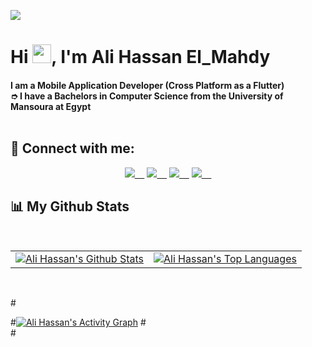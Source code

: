 <a href="#"><img style="align:center;"  src="https://camo.githubusercontent.com/e220312fa9d2fc06c614f678b1e628bd867d9f5780bcac14afc2dbe0494f9132/68747470733a2f2f6d69726f2e6d656469756d2e636f6d2f6d61782f3837352f312a557263323873626e4f52474f57356f796f68513036672e676966" /></a>

<h1 align="left">Hi <img src="https://raw.githubusercontent.com/MartinHeinz/MartinHeinz/master/wave.gif" width="30px">,  I'm Ali Hassan El_Mahdy </h1>
 
 <h4 align="left">
     I am a Mobile Application Developer (Cross Platform as a Flutter)  <br>
    ➮ I have a Bachelors in Computer Science from the University of Mansoura at Egypt <br>
   <br>
<h4>

 ## 🔗 Connect with me:
<p align="center">
<a href = "https://www.linkedin.com/in/alielmahdy/" target="_blank"><img src="https://img.icons8.com/fluent/48/000000/linkedin.png"/>&nbsp;&nbsp;&nbsp;&nbsp;</a>
<a href = "https://twitter.com/Rooney404" target="_blank"><img src="https://img.icons8.com/fluent/48/000000/twitter.png"/>&nbsp;&nbsp;&nbsp;&nbsp;</a>
<a href = "https://www.facebook.com/ali.elmahdy.319" target="_blank"><img src="https://img.icons8.com/fluent/48/000000/facebook.png"/>&nbsp;&nbsp;&nbsp;&nbsp;</a>
<a href = "https://www.instagram.com/alielmahdy11" target="_blank"><img src="https://img.icons8.com/fluent/48/000000/instagram-new.png"/>&nbsp;&nbsp;&nbsp;&nbsp;</a>

 ## 📊 My Github Stats

<br/>
<table>
    <tr>
        <td>
            <a href="https://github.com/anuraghazra/github-readme-stats"><img alt="Ali Hassan's Github Stats" src="https://github-readme-stats.vercel.app/api?username=Alihassan20&count_private=true&theme=react&hide=contribs,prs&show_icons=true" />
            </a>
        </td>
        <td>
            <a href="https://github.com/anuraghazra/github-readme-stats"><img alt="Ali Hassan's Top Languages" src="https://github-readme-stats.vercel.app/api/top-langs/?username=Alihassan20&langs_count=8.0&count_private=true&layout=compact&theme=react&hide_border=true&bg_color=0D1117" />
            </a>
        </td>
    </tr>
</table>
<br/>


 

         
#<br/>

#<a href="https://github.com/Alihassan20/github-readme-activity-graph"><img alt="Ali Hassan's Activity Graph" src="https://activity-graph.herokuapp.com/graph?#username=Alihassan20&bg_color=0D1117&color=5BCDEC&line=5BCDEC&point=FFFFFF&hide_border=true" /></a>
#<br/>
#<br/>



